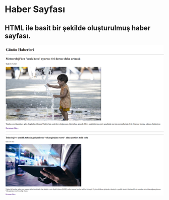 # Haber Sayfası
HTML ile basit bir şekilde oluşturulmuş haber sayfası.
---

![alt text](../imgs/hs.png)
![alt text](../imgs/hs2.png)
